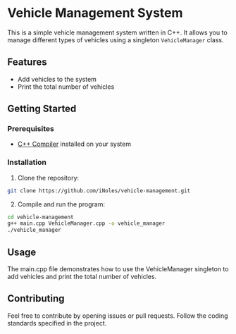# Vehicle Management System

This is a simple vehicle management system written in C++. It allows you to manage different types of vehicles using a singleton `VehicleManager` class.

## Features

- Add vehicles to the system
- Print the total number of vehicles

## Getting Started

### Prerequisites

- [C++ Compiler](https://gcc.gnu.org/) installed on your system

### Installation

1. Clone the repository:
```bash
git clone https://github.com/iNoles/vehicle-management.git
```

2. Compile and run the program:
```bash
cd vehicle-management
g++ main.cpp VehicleManager.cpp -o vehicle_manager
./vehicle_manager
```

## Usage

The main.cpp file demonstrates how to use the VehicleManager singleton to add vehicles and print the total number of vehicles.

## Contributing

Feel free to contribute by opening issues or pull requests. Follow the coding standards specified in the project.

